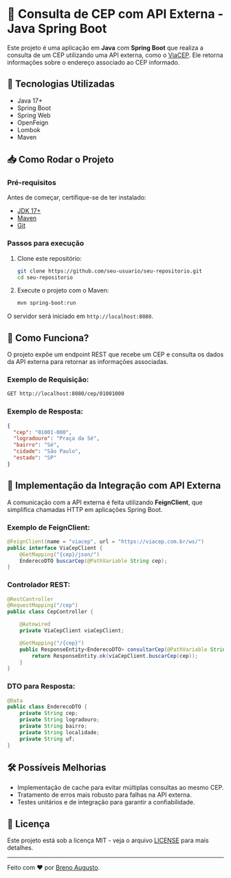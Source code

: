 # 🚀 Consulta de CEP com API Externa - Java Spring Boot

Este projeto é uma aplicação em **Java** com **Spring Boot** que realiza a consulta de um CEP utilizando uma API externa, como o [ViaCEP](https://viacep.com.br/). Ele retorna informações sobre o endereço associado ao CEP informado.

## 📌 Tecnologias Utilizadas

- Java 17+
- Spring Boot
- Spring Web
- OpenFeign
- Lombok
- Maven

## 📥 Como Rodar o Projeto

### Pré-requisitos

Antes de começar, certifique-se de ter instalado:
- [JDK 17+](https://www.oracle.com/java/technologies/javase/jdk17-archive-downloads.html)
- [Maven](https://maven.apache.org/download.cgi)
- [Git](https://git-scm.com/)

### Passos para execução

1. Clone este repositório:
   ```sh
   git clone https://github.com/seu-usuario/seu-repositorio.git
   cd seu-repositorio
   ```

2. Execute o projeto com o Maven:
   ```sh
   mvn spring-boot:run
   ```

O servidor será iniciado em `http://localhost:8080`.

## 📡 Como Funciona?

O projeto expõe um endpoint REST que recebe um CEP e consulta os dados da API externa para retornar as informações associadas.

### Exemplo de Requisição:
```sh
GET http://localhost:8080/cep/01001000
```

### Exemplo de Resposta:
```json
{
  "cep": "01001-000",
  "logradouro": "Praça da Sé",
  "bairro": "Sé",
  "cidade": "São Paulo",
  "estado": "SP"
}
```

## 🔧 Implementação da Integração com API Externa

A comunicação com a API externa é feita utilizando **FeignClient**, que simplifica chamadas HTTP em aplicações Spring Boot.

### Exemplo de FeignClient:

```java
@FeignClient(name = "viacep", url = "https://viacep.com.br/ws/")
public interface ViaCepClient {
    @GetMapping("{cep}/json/")
    EnderecoDTO buscarCep(@PathVariable String cep);
}
```

### Controlador REST:

```java
@RestController
@RequestMapping("/cep")
public class CepController {

    @Autowired
    private ViaCepClient viaCepClient;

    @GetMapping("/{cep}")
    public ResponseEntity<EnderecoDTO> consultarCep(@PathVariable String cep) {
        return ResponseEntity.ok(viaCepClient.buscarCep(cep));
    }
}
```

### DTO para Resposta:

```java
@Data
public class EnderecoDTO {
    private String cep;
    private String logradouro;
    private String bairro;
    private String localidade;
    private String uf;
}
```

## 🛠 Possíveis Melhorias

- Implementação de cache para evitar múltiplas consultas ao mesmo CEP.
- Tratamento de erros mais robusto para falhas na API externa.
- Testes unitários e de integração para garantir a confiabilidade.

## 📄 Licença

Este projeto está sob a licença MIT - veja o arquivo [LICENSE](LICENSE) para mais detalhes.

---

Feito com ❤️ por [Breno Augusto](https://github.com/brenoaugustoalves).

